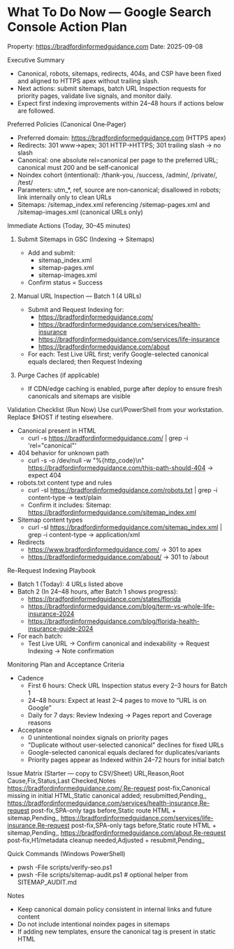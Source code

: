 # What To Do Now — Google Search Console Action Plan

Property: https://bradfordinformedguidance.com
Date: 2025-09-08

Executive Summary
- Canonical, robots, sitemaps, redirects, 404s, and CSP have been fixed and aligned to HTTPS apex without trailing slash.
- Next actions: submit sitemaps, batch URL Inspection requests for priority pages, validate live signals, and monitor daily.
- Expect first indexing improvements within 24–48 hours if actions below are followed.

Preferred Policies (Canonical One‑Pager)
- Preferred domain: https://bradfordinformedguidance.com (HTTPS apex)
- Redirects: 301 www→apex; 301 HTTP→HTTPS; 301 trailing slash → no slash
- Canonical: one absolute rel=canonical per page to the preferred URL; canonical must 200 and be self‑canonical
- Noindex cohort (intentional): /thank-you, /success, /admin/, /private/, /test/
- Parameters: utm_*, ref, source are non‑canonical; disallowed in robots; link internally only to clean URLs
- Sitemaps: /sitemap_index.xml referencing /sitemap-pages.xml and /sitemap-images.xml (canonical URLs only)

Immediate Actions (Today, 30–45 minutes)
1) Submit Sitemaps in GSC (Indexing → Sitemaps)
   - Add and submit:
     - sitemap_index.xml
     - sitemap-pages.xml
     - sitemap-images.xml
   - Confirm status = Success

2) Manual URL Inspection — Batch 1 (4 URLs)
   - Submit and Request Indexing for:
     - https://bradfordinformedguidance.com/
     - https://bradfordinformedguidance.com/services/health-insurance
     - https://bradfordinformedguidance.com/services/life-insurance
     - https://bradfordinformedguidance.com/about
   - For each: Test Live URL first; verify Google-selected canonical equals declared; then Request Indexing

3) Purge Caches (if applicable)
   - If CDN/edge caching is enabled, purge after deploy to ensure fresh canonicals and sitemaps are visible

Validation Checklist (Run Now)
Use curl/PowerShell from your workstation. Replace $HOST if testing elsewhere.
- Canonical present in HTML
  - curl -s https://bradfordinformedguidance.com/ | grep -i 'rel="canonical"'
- 404 behavior for unknown path
  - curl -s -o /dev/null -w "%{http_code}\n" https://bradfordinformedguidance.com/this-path-should-404  → expect 404
- robots.txt content type and rules
  - curl -sI https://bradfordinformedguidance.com/robots.txt | grep -i content-type  → text/plain
  - Confirm it includes: Sitemap: https://bradfordinformedguidance.com/sitemap_index.xml
- Sitemap content types
  - curl -sI https://bradfordinformedguidance.com/sitemap_index.xml | grep -i content-type  → application/xml
- Redirects
  - https://www.bradfordinformedguidance.com/ → 301 to apex
  - https://bradfordinformedguidance.com/about/ → 301 to /about

Re-Request Indexing Playbook
- Batch 1 (Today): 4 URLs listed above
- Batch 2 (In 24–48 hours, after Batch 1 shows progress):
  - https://bradfordinformedguidance.com/states/florida
  - https://bradfordinformedguidance.com/blog/term-vs-whole-life-insurance-2024
  - https://bradfordinformedguidance.com/blog/florida-health-insurance-guide-2024
- For each batch:
  - Test Live URL → Confirm canonical and indexability → Request Indexing → Note confirmation

Monitoring Plan and Acceptance Criteria
- Cadence
  - First 6 hours: Check URL Inspection status every 2–3 hours for Batch 1
  - 24–48 hours: Expect at least 2–4 pages to move to “URL is on Google”
  - Daily for 7 days: Review Indexing → Pages report and Coverage reasons
- Acceptance
  - 0 unintentional noindex signals on priority pages
  - "Duplicate without user-selected canonical" declines for fixed URLs
  - Google-selected canonical equals declared for duplicates/variants
  - Priority pages appear as Indexed within 24–72 hours for initial batch

Issue Matrix (Starter — copy to CSV/Sheet)
URL,Reason,Root Cause,Fix,Status,Last Checked,Notes
https://bradfordinformedguidance.com/,Re-request post-fix,Canonical missing in initial HTML,Static canonical added; resubmitted,Pending,,
https://bradfordinformedguidance.com/services/health-insurance,Re-request post-fix,SPA-only tags before,Static route HTML + sitemap,Pending,,
https://bradfordinformedguidance.com/services/life-insurance,Re-request post-fix,SPA-only tags before,Static route HTML + sitemap,Pending,,
https://bradfordinformedguidance.com/about,Re-request post-fix,H1/metadata cleanup needed,Adjusted + resubmit,Pending,,

Quick Commands (Windows PowerShell)
- pwsh -File scripts/verify-seo.ps1
- pwsh -File scripts/sitemap-audit.ps1  # optional helper from SITEMAP_AUDIT.md

Notes
- Keep canonical domain policy consistent in internal links and future content
- Do not include intentional noindex pages in sitemaps
- If adding new templates, ensure the canonical tag is present in static HTML
